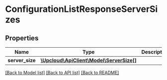 # ConfigurationListResponseServerSizes

## Properties
Name | Type | Description | Notes
------------ | ------------- | ------------- | -------------
**server_size** | [**\Upcloud\ApiClient\Model\ServerSize[]**](ServerSize.md) |  | [optional] 

[[Back to Model list]](../README.md#documentation-for-models) [[Back to API list]](../README.md#documentation-for-api-endpoints) [[Back to README]](../README.md)


